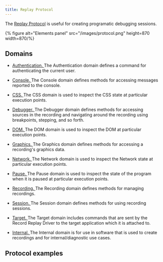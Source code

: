 ```yaml
---
title: Replay Protocol
---
```

The [Replay Protocol](https://replay.io/protocol) is useful for creating programatic debugging sessions.

{% figure alt="Elements panel" src="/images/protocol.png" height=870 width=870/%}

## Domains

*   [Authentication. ](https://static.replay.io/protocol/tot/Authentication)The Authentication domain defines a command for authenticating the current user.

*   [Console. ](https://static.replay.io/protocol/tot/Console)The Console domain defines methods for accessing messages reported to the console.

*   [CSS. ](https://static.replay.io/protocol/tot/CSS)The CSS domain is used to inspect the CSS state at particular execution points.

*   [Debugger. ](https://static.replay.io/protocol/tot/Debugger)The Debugger domain defines methods for accessing sources in the recording and navigating around the recording using breakpoints, stepping, and so forth.

*   [DOM. ](https://static.replay.io/protocol/tot/DOM)The DOM domain is used to inspect the DOM at particular execution points.

*   [Graphics. ](https://static.replay.io/protocol/tot/Graphics)The Graphics domain defines methods for accessing a recording's graphics data.

*   [Network. ](https://static.replay.io/protocol/tot/Network)The Network domain is used to inspect the Network state at particular execution points.

*   [Pause. ](https://static.replay.io/protocol/tot/Pause)The Pause domain is used to inspect the state of the program when it is paused at particular execution points.

*   [Recording. ](https://static.replay.io/protocol/tot/Recording)The Recording domain defines methods for managing recordings.

*   [Session. ](https://static.replay.io/protocol/tot/Session)The Session domain defines methods for using recording sessions.

*   [Target. ](https://static.replay.io/protocol/tot/Target)The Target domain includes commands that are sent by the Record Replay Driver to the target application which it is attached to.

*   [Internal. ](https://static.replay.io/protocol/tot/Internal)The Internal domain is for use in software that is used to create recordings and for internal/diagnostic use cases.

## Protocol examples
